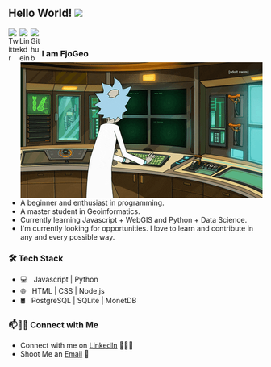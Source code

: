 ## Hello World! <img src="https://raw.githubusercontent.com/iampavangandhi/iampavangandhi/master/gifs/Hi.gif" width="30px"></h2>

<a href="#">
  <img align="left" alt="Twitter" width="22px" src="https://cdn.jsdelivr.net/npm/simple-icons@v3/icons/twitter.svg" />
</a>
<a href="#">
  <img align="left" alt="Linkdein" width="22px" src="https://cdn.jsdelivr.net/npm/simple-icons@v3/icons/linkedin.svg" />
</a>
<a href="https://github.com/FjoGeo">
  <img align="left" alt="Github" width="22px" src="https://cdn.jsdelivr.net/npm/simple-icons@v3/icons/github.svg" />
</a>

<br />
<img align="right" alt="GIF" src="https://github.com/darshan-jain/darshan-jain/blob/master/rick.gif" />

### I am FjoGeo
- A beginner and enthusiast in programming.
- A master student in Geoinformatics. 
- Currently learning Javascript + WebGIS and Python + Data Science.
- I'm currently looking for opportunities. I love to learn and contribute in any and every possible way.

<h3>🛠 Tech Stack</h3>

- 💻 &nbsp; Javascript | Python 
- 🌐 &nbsp; HTML | CSS | Node.js 
- 🛢 &nbsp; PostgreSQL | SQLite | MonetDB

### 📫🤝🏻 Connect with Me

 - Connect with me on [LinkedIn]("#") 👨🏻‍💻
 - Shoot Me an [Email](mailto:fjodorow@protonmail.com) 💌
